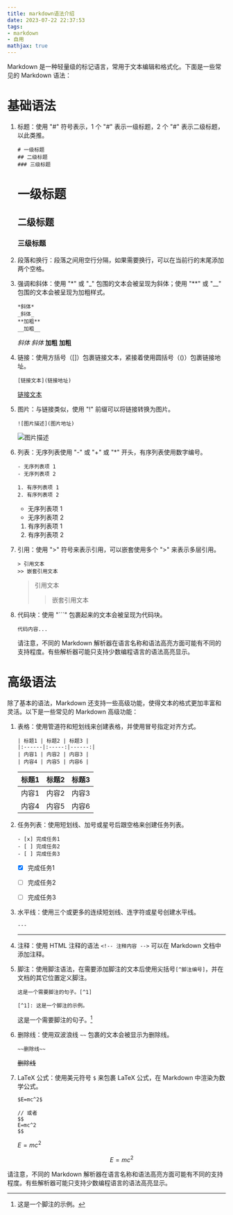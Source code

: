 ```yaml
---
title: markdown语法介绍
date: 2023-07-22 22:37:53
tags: 
- markdown
- 自用
mathjax: true
---
```


Markdown 是一种轻量级的标记语言，常用于文本编辑和格式化。下面是一些常见的 Markdown 语法：

# 基础语法

1. 标题：使用 "#" 符号表示，1 个 "#" 表示一级标题，2 个 "#" 表示二级标题，以此类推。

   ```
   # 一级标题
   ## 二级标题
   ### 三级标题
   ```

    # 一级标题
   ## 二级标题
   ### 三级标题

2. 段落和换行：段落之间用空行分隔，如果需要换行，可以在当前行的末尾添加两个空格。

3. 强调和斜体：使用 "*" 或 "_" 包围的文本会被呈现为斜体；使用 "**" 或 "__" 包围的文本会被呈现为加粗样式。

   ```
   *斜体*
   _斜体_
   **加粗**
   __加粗__
   ```

   *斜体*
   _斜体_
   **加粗**
   __加粗__

4. 链接：使用方括号（[]）包裹链接文本，紧接着使用圆括号（()）包裹链接地址。

   ```
   [链接文本](链接地址)
   ```

   [链接文本](链接地址)

5. 图片：与链接类似，使用 "!" 前缀可以将链接转换为图片。

   ```
   ![图片描述](图片地址)
   ```

   ![图片描述](图片地址)

6. 列表：无序列表使用 "-" 或 "+" 或 "*" 开头，有序列表使用数字编号。

   ```
   - 无序列表项 1
   - 无序列表项 2
   
   1. 有序列表项 1
   2. 有序列表项 2
   ```

   - 无序列表项 1
   - 无序列表项 2
   
   1. 有序列表项 1
   2. 有序列表项 2

7. 引用：使用 ">" 符号来表示引用，可以嵌套使用多个 ">" 来表示多层引用。

   ```
   > 引用文本
   >> 嵌套引用文本
   ```

   > 引用文本
   >> 嵌套引用文本

8. 代码块：使用 "```" 包裹起来的文本会被呈现为代码块。

    ```
    代码内容...
    ```

    请注意，不同的 Markdown 解析器在语言名称和语法高亮方面可能有不同的支持程度。有些解析器可能只支持少数编程语言的语法高亮显示。


# 高级语法

除了基本的语法，Markdown 还支持一些高级功能，使得文本的格式更加丰富和灵活。以下是一些常见的 Markdown 高级功能：

1. 表格：使用管道符和短划线来创建表格，并使用冒号指定对齐方式。

   ```
   | 标题1 | 标题2 | 标题3 |
   |:------|:-----:|------:|
   | 内容1 | 内容2 | 内容3 |
   | 内容4 | 内容5 | 内容6 |
   ```


   | 标题1 | 标题2 | 标题3 |
   |:------|:-----:|------:|
   | 内容1 | 内容2 | 内容3 |
   | 内容4 | 内容5 | 内容6 |


2. 任务列表：使用短划线、加号或星号后跟空格来创建任务列表。

   ```
   - [x] 完成任务1
   - [ ] 完成任务2
   - [ ] 完成任务3
   ```
   
   - [x] 完成任务1
   - [ ] 完成任务2
   - [ ] 完成任务3


3. 水平线：使用三个或更多的连续短划线、连字符或星号创建水平线。

   ```
   ---
   ```

   ---

4. 注释：使用 HTML 注释的语法 `<!-- 注释内容 -->` 可以在 Markdown 文档中添加注释。

5. 脚注：使用脚注语法，在需要添加脚注的文本后使用尖括号`[^脚注编号]`，并在文档的其它位置定义脚注。

   ```
   这是一个需要脚注的句子。[^1]

   [^1]: 这是一个脚注的示例。
   ```

   这是一个需要脚注的句子。[^1]

   [^1]: 这是一个脚注的示例。

6. 删除线：使用双波浪线 `~~` 包裹的文本会被显示为删除线。

   ```
   ~~删除线~~
   ```

   ~~删除线~~

7. LaTeX 公式：使用美元符号 `$` 来包裹 LaTeX 公式，在 Markdown 中渲染为数学公式。

   ```
   $E=mc^2$

   // 或者
   $$
   E=mc^2
   $$
   ```

   $E=mc^2$


   $$
   E=mc^2
   $$


请注意，不同的 Markdown 解析器在语言名称和语法高亮方面可能有不同的支持程度。有些解析器可能只支持少数编程语言的语法高亮显示。
